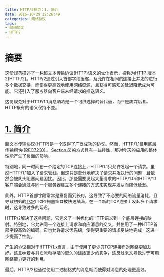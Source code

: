 ```yaml
---
title: HTTP/2规范：1. 简介
date: 2016-10-29 12:26:49
categories: 网络协议
tags:
- 网络协议
- HTTP2
---
```


# 摘要
这份规范描述了一种超文本传输协议(HTTP)语义的优化表示，被称为HTTP 版本 2(HTTP/2)。HTTP/2通过引入首部字段压缩，及允许在相同的连接上并发的进行多个数据交换，而使得更高效地使用网络资源，且获得可感知的延迟降低成为可能。它还引入了服务器向客户端未经请求的推送语义。

这份规范对于HTTP/1.1消息语法是一个可供选择的替代品，而不是废弃后者。HTTP既有的语义保持不变。

<!--more-->

# [1. 简介](http://httpwg.org/specs/rfc7540.html#intro)

超文本传输协议(HTTP)是一个取得了广泛成功的协议。然而，HTTP/1.1使用底层传输模块([[RFC7230]
](http://httpwg.org/specs/rfc7540.html#RFC7230)，[Section 6](http://httpwg.org/specs/rfc7230.html#connection.management))的方式具有一些特性，那对今天的应用的整体性能产生了负面的影响。

特别地，同一时间在一个给定的TCP连接上，HTTP/1.1只允许发起一个请求。虽然HTTP/1.1加入了请求管线，但这只是部分地解决了请求并发执行的问题，且依然会被队头阻塞问题困扰。因此，那些需要发起大量请求的HTTP/1.0和HTTP/1.1客户端会通过与同一个服务器建立多个连接的方式来实现并发从而降低延迟。

此外，HTTP首部字段常常是重复而冗长的，这导致了不必要的网络流量消耗，且导致初始的[TCP](http://httpwg.org/specs/rfc7540.html#TCP)[TCP]拥塞窗口被快速填满。在一个新的TCP连接上发起多个请求时，这导致过多的延迟。

HTTP/2解决了这些问题，它定义了一种优化的HTTP语义到一个底层连接的映射。特别地，它允许同一个连接上请求和响应消息的交叉，并使用了一种HTTP首部字段高效的编码。它也允许请求优先级，使得更重要的请求更快地完成，这进一步提高了性能。

产生的协议相对于HTTP/1.x而言，由于使用了更少的TCP连接而对网络更加友好。这意味着与其它流和存活的更久的连接更少的竞争，这反过来又导致对于可用网络能力更好的利用。

最后，HTTP/2也通过使用二进制格式的消息帧而使得对消息的处理更高效。
